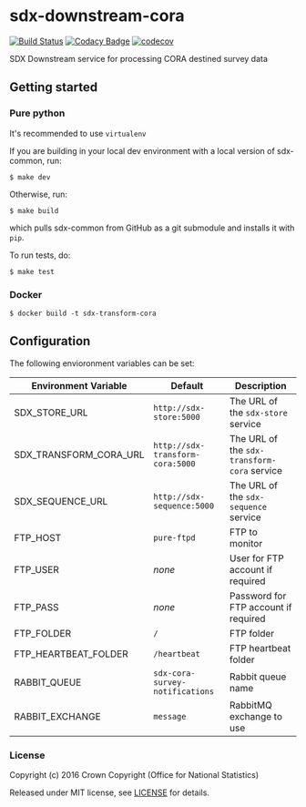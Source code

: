 # sdx-downstream-cora

[![Build Status](https://travis-ci.org/ONSdigital/sdx-downstream-cora.svg?branch=develop)](https://travis-ci.org/ONSdigital/sdx-downstream-cora) [![Codacy Badge](https://api.codacy.com/project/badge/Grade/89251a554b8141aea14cc28a28fac274)](https://www.codacy.com/app/ons-sdc/sdx-downstream-cora?utm_source=github.com&amp;utm_medium=referral&amp;utm_content=ONSdigital/sdx-downstream-cora&amp;utm_campaign=Badge_Grade) [![codecov](https://codecov.io/gh/ONSdigital/sdx-downstream-cora/branch/develop/graph/badge.svg)](https://codecov.io/gh/ONSdigital/sdx-downstream-cora)

SDX Downstream service for processing CORA destined survey data

## Getting started

### Pure python

It's recommended to use ``virtualenv``

If you are building in your local dev environment with a local version of sdx-common, run:

```shell
$ make dev
```

Otherwise, run:

```shell
$ make build
```

which pulls sdx-common from GitHub as a git submodule and installs it with `pip`.

To run tests, do:

```shell
$ make test
```

### Docker

```shell
$ docker build -t sdx-transform-cora
```

## Configuration

The following envioronment variables can be set:

| Environment Variable    | Default                               | Description
|-------------------------|---------------------------------------|----------------
| SDX_STORE_URL           | `http://sdx-store:5000`               | The URL of the `sdx-store` service
| SDX_TRANSFORM_CORA_URL  | `http://sdx-transform-cora:5000`      | The URL of the `sdx-transform-cora` service
| SDX_SEQUENCE_URL        | `http://sdx-sequence:5000`            | The URL of the `sdx-sequence` service
| FTP_HOST                | `pure-ftpd`                           | FTP to monitor
| FTP_USER                | _none_                                | User for FTP account if required
| FTP_PASS                | _none_                                | Password for FTP account if required
| FTP_FOLDER              | `/`                                   | FTP folder
| FTP_HEARTBEAT_FOLDER    | `/heartbeat`                          | FTP heartbeat folder
| RABBIT_QUEUE            | `sdx-cora-survey-notifications`       | Rabbit queue name
| RABBIT_EXCHANGE         | `message`                             | RabbitMQ exchange to use

### License

Copyright (c) 2016 Crown Copyright (Office for National Statistics)

Released under MIT license, see [LICENSE](LICENSE) for details.
